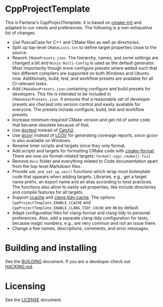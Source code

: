 # CppProjectTemplate

This is Fantana's CppProjectTemplate. It is based on
[cmake-init](https://github.com/friendlyanon/cmake-init) and adapted to our needs and
preferences. The following is a non-exhaustive list of changes.

- Use PascalCase for C++ and CMake files as well as directories.
- Split up top-level `CMakeLists.txt` to define target properties close to the source.
- Rework `CMakePresets.json`. The hierarchy, names, and some settings are changed a bit
  and `Ninja Multi-Config` is used as the default generator. Most importantly though more
  configure presets where added such that two different compilers are supported on both
  Windows and Ubuntu now. Additionally, build, test, and workflow presets are available
  for all CI-relevant tasks.
- Add `CMakeDevPresets.json` containing configure and build presets for developers. This
  file is intended to be included in `CMakeUserPresets.json`. It ensures that a reasonable
  set of developer presets are checked into version control and easily available for
  everyone. The presets include configure, build, test and workflow presets.
- Increase minimum required CMake version and get rid of some code that became obsolete
  because of that.
- Use [doctest](https://github.com/doctest/doctest) instead of
  [Catch2](https://github.com/catchorg/Catch2).
- Use [gcovr](https://gcovr.com/en/stable/) instead of
  [LCOV](https://github.com/linux-test-project/lcov) for generating coverage reports,
  since gcovr is also available on Windows.
- Rename linter scripts and targets since they only format.
- Add scripts and targets for formatting CMake code with
  [cmake-format](https://cmake-format.readthedocs.io/en/latest/cmake-format.html). There
  are now six format-related targets: `format[-cpp|-cmake][-fix]`
- Remove `Docs` folder and everything related to Code documentation apart from the
  top-level Markdown files.
- Provide `add_and_set_up_xxx()` functions which wrap most boilerplate code that appears
  when adding targets. Libraries, e.g., get a target name prefix, an export name and an
  alias according to best practices. The functions also allow to easily set properties,
  like include directories and compile features for all targets.
- Support [ccache](https://ccache.dev/) and
  [clang-tidy-cache](https://github.com/matus-chochlik/ctcache). The options
  `CppProjectTemplate_ENABLE_CCACHE` and `CppProjectTemplate_ENABLE_CLANG_TIDY_CACHE` are
  `ON` by default.
- Adapt configuration files for clang-format and clang-tidy to personal preferences. Also,
  add a separate clang-tidy configuration for tests, because magic numbers, e.g., are very
  common and not an issue there.
- Change a few names, descriptions, comments, and error messages.


# Building and installing

See the [BUILDING](BUILDING.md) document. If you are a developer check out
[HACKING.md](HACKING.md).


# Licensing

See the [LICENSE](LICENSE) document.
